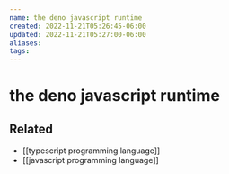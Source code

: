 ```yaml
---
name: the deno javascript runtime
created: 2022-11-21T05:26:45-06:00
updated: 2022-11-21T05:27:00-06:00
aliases: 
tags: 
---
```

# the deno javascript runtime

## Related
- [[typescript programming language]]
- [[javascript programming language]]